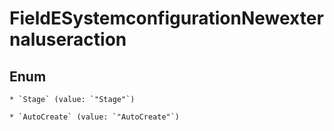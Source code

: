 
# FieldESystemconfigurationNewexternaluseraction

## Enum


    * `Stage` (value: `"Stage"`)

    * `AutoCreate` (value: `"AutoCreate"`)



